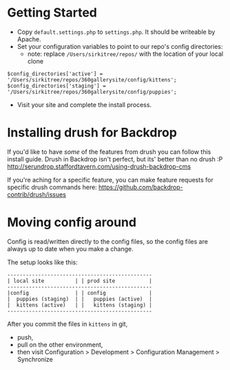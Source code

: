 # Getting Started

* Copy `default.settings.php` to `settings.php`. It should be writeable by Apache.
* Set your configuration variables to point to our repo's config directories:
  * note: replace `/Users/sirkitree/repos/` with the location of your local clone
```
$config_directories['active'] = '/Users/sirkitree/repos/360gallerysite/config/kittens';
$config_directories['staging'] = '/Users/sirkitree/repos/360gallerysite/config/puppies';
```
* Visit your site and complete the install process.

# Installing drush for Backdrop

If you'd like to have *some* of the features from drush you can follow this install guide. Drush in Backdrop isn't perfect, but its' better than no drush :P
http://serundrop.staffordtavern.com/using-drush-backdrop-cms

If you're aching for a specific feature, you can make feature requests for specific drush commands here:
https://github.com/backdrop-contrib/drush/issues

# Moving config around
Config is read/written directly to the config files, so the config files are always up to date when you make a change.

The setup looks like this:
```
-----------------------------------------------
| local site          | | prod site           |
-----------------------------------------------
|config               | | config              |
|  puppies (staging)  | |   puppies (active)  |
|  kittens (active)   | |   kittens (staging) |
-----------------------------------------------
```

After you commit the files in `kittens` in git, 
* push, 
* pull on the other environment, 
* then visit Configuration > Development > Configuration Management > Synchronize
